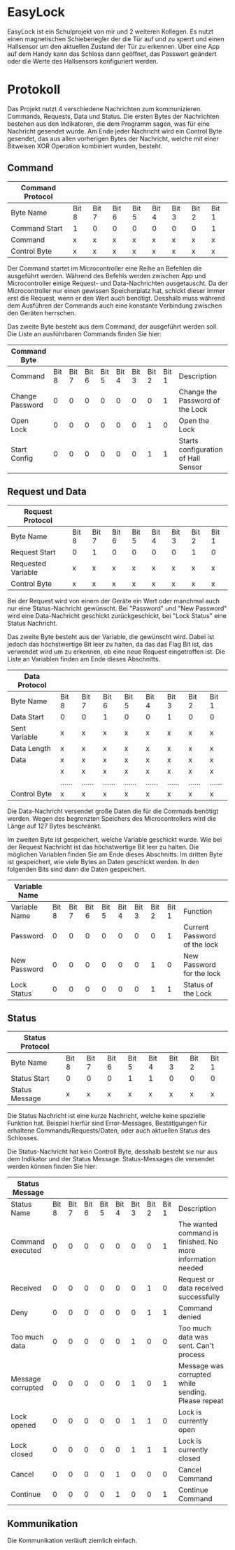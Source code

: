 # EasyLock
EasyLock ist ein Schulprojekt von mir und 2 weiteren Kollegen.
Es nutzt einen magnetischen Schieberiegler der die Tür auf und zu sperrt und einen Hallsensor um den aktuellen Zustand der Tür zu erkennen.
Über eine App auf dem Handy kann das Schloss dann geöffnet, das Passwort geändert oder die Werte des Hallsensors konfiguriert werden.

# Protokoll

Das Projekt nutzt 4 verschiedene Nachrichten zum kommunizieren. Commands, Requests, Data und Status. 
Die ersten Bytes der Nachrichten bestehen aus den Indikatoren, die dem Programm sagen, was für eine Nachricht gesendet wurde. 
Am Ende jeder Nachricht wird ein Control Byte gesendet, das aus allen vorherigen Bytes der Nachricht, welche mit einer Bitweisen XOR Operation kombiniert wurden, besteht. 

## Command

| Command Protocol   |       |       |       |       |       |       |       |       |
|--------------------|-------|-------|-------|-------|-------|-------|-------|-------|
| Byte Name          | Bit 8 | Bit 7 | Bit 6 | Bit 5 | Bit 4 | Bit 3 | Bit 2 | Bit 1 |
| Command Start      | 1     | 0     | 0     | 0     | 0     | 0     | 0     | 1     |
| Command            | x     | x     | x     | x     | x     | x     | x     | x     |
| Control Byte       | x     | x     | x     | x     | x     | x     | x     | x     |

Der Command startet im Microcontroller eine Reihe an Befehlen die ausgeführt werden. Während des Befehls werden zwischen App und Microcontroller einige Request- und Data-Nachrichten ausgetauscht. Da der Microcontroller nur einen gewissen Speicherplatz hat, schickt dieser immer erst die Request, wenn er den Wert auch benötigt. Desshalb muss während dem Ausführen der Commands auch eine konstante Verbindung zwischen den Geräten herrschen.

Das zweite Byte besteht aus dem Command, der ausgeführt werden soll. Die Liste an ausführbaren Commands finden Sie hier:

| Command Byte    |       |       |       |       |       |       |       |       |                                             |
|-----------------|-------|-------|-------|-------|-------|-------|-------|-------|---------------------------------------------|
| Command         | Bit 8 | Bit 7 | Bit 6 | Bit 5 | Bit 4 | Bit 3 | Bit 2 | Bit 1 | Description                                 |
| Change Password | 0     | 0     | 0     | 0     | 0     | 0     | 0     | 1     | Change the Password of the Lock             |
| Open Lock       | 0     | 0     | 0     | 0     | 0     | 0     | 1     | 0     | Open the Lock                               |
| Start Config    | 0     | 0     | 0     | 0     | 0     | 0     | 1     | 1     | Starts configuration of Hall Sensor         |

## Request und Data

| Request Protocol   |       |       |       |       |       |       |       |       |
|--------------------|-------|-------|-------|-------|-------|-------|-------|-------|
| Byte Name          | Bit 8 | Bit 7 | Bit 6 | Bit 5 | Bit 4 | Bit 3 | Bit 2 | Bit 1 |
| Request Start      | 0     | 1     | 0     | 0     | 0     | 0     | 1     | 0     |
| Requested Variable | x     | x     | x     | x     | x     | x     | x     | x     |
| Control Byte       | x     | x     | x     | x     | x     | x     | x     | x     |

Bei der Request wird von einem der Geräte ein Wert oder manchmal auch nur eine Status-Nachricht gewünscht.
Bei "Password" und "New Password" wird eine Data-Nachricht geschickt zurückgeschickt, bei "Lock Status" eine Status Nachricht.

Das zweite Byte besteht aus der Variable, die gewünscht wird. Dabei ist jedoch das höchstwertige Bit leer zu halten, da das das Flag Bit ist, das verwendet wird um zu erkennen, ob eine neue Request eingetroffen ist. Die Liste an Variablen finden am Ende dieses Abschnitts.

| Data Protocol      |       |       |       |       |       |       |       |       |
|--------------------|-------|-------|-------|-------|-------|-------|-------|-------|
| Byte Name          | Bit 8 | Bit 7 | Bit 6 | Bit 5 | Bit 4 | Bit 3 | Bit 2 | Bit 1 |
| Data Start         | 0     | 0     | 1     | 0     | 0     | 1     | 0     | 0     |
| Sent Variable      | x     | x     | x     | x     | x     | x     | x     | x     |
| Data Length        | x     | x     | x     | x     | x     | x     | x     | x     |
| Data               | x     | x     | x     | x     | x     | x     | x     | x     |
|                    | x     | x     | x     | x     | x     | x     | x     | x     |
|                    | ……    | ……    | ……    | ……    | ……    | ……    | ……    | ……    |
| Control Byte       | x     | x     | x     | x     | x     | x     | x     | x     |

Die Data-Nachricht versendet große Daten die für die Commads benötigt werden. Wegen des begrenzten Speichers des Microcontrollers wird die Länge auf 127 Bytes beschränkt. 

Im zweiten Byte ist gespeichert, welche Variable geschickt wurde. Wie bei der Request Nachricht ist das höchstwertige Bit leer zu halten. Die möglichen Variablen finden Sie am Ende dieses Abschnitts.
Im dritten Byte ist gespeichert, wie viele Bytes an Daten geschickt werden. 
In den folgenden Bits sind dann die Daten gespeichert.

| Variable Name |       |       |       |       |       |       |       |       |                              |
|---------------|-------|-------|-------|-------|-------|-------|-------|-------|------------------------------|
| Variable Name | Bit 8 | Bit 7 | Bit 6 | Bit 5 | Bit 4 | Bit 3 | Bit 2 | Bit 1 | Function                     |
| Password      | 0     | 0     | 0     | 0     | 0     | 0     | 0     | 1     | Current Password of the lock |
| New Password  | 0     | 0     | 0     | 0     | 0     | 0     | 1     | 0     | New Password for the lock    |
| Lock Status   | 0     | 0     | 0     | 0     | 0     | 0     | 1     | 1     | Status of the Lock           |

## Status

| Status Protocol    |       |       |       |       |       |       |       |       |
|--------------------|-------|-------|-------|-------|-------|-------|-------|-------|
| Byte Name          | Bit 8 | Bit 7 | Bit 6 | Bit 5 | Bit 4 | Bit 3 | Bit 2 | Bit 1 |
| Status Start       | 0     | 0     | 0     | 1     | 1     | 0     | 0     | 0     |
| Status Message     | x     | x     | x     | x     | x     | x     | x     | x     |

Die Status Nachricht ist eine kurze Nachricht, welche keine spezielle Funktion hat. Beispiel hierfür sind Error-Messages, Bestätigungen für erhaltene Commands/Requests/Daten, oder auch aktuellen Status des Schlosses. 

Die Status-Nachricht hat kein Controll Byte, desshalb besteht sie nur aus dem Indikator und der Status Message.
Status-Messages die versendet werden können finden Sie hier: 

| Status Message    |       |       |       |       |       |       |       |       |                                                            |
|-------------------|-------|-------|-------|-------|-------|-------|-------|-------|------------------------------------------------------------|
| Status Name       | Bit 8 | Bit 7 | Bit 6 | Bit 5 | Bit 4 | Bit 3 | Bit 2 | Bit 1 | Description                                                |
| Command executed  | 0     | 0     | 0     | 0     | 0     | 0     | 0     | 1     | The wanted command is finished. No more information needed |
| Received          | 0     | 0     | 0     | 0     | 0     | 0     | 1     | 0     | Request or data received successfully                      |
| Deny              | 0     | 0     | 0     | 0     | 0     | 0     | 1     | 1     | Command denied                                             |
| Too much data     | 0     | 0     | 0     | 0     | 0     | 1     | 0     | 0     | Too much data was sent. Can't process                      |
| Message corrupted | 0     | 0     | 0     | 0     | 0     | 1     | 0     | 1     | Message was corrupted while sending. Please repeat         |
| Lock opened       | 0     | 0     | 0     | 0     | 0     | 1     | 1     | 0     | Lock is currently open                                     |
| Lock closed       | 0     | 0     | 0     | 0     | 0     | 1     | 1     | 1     | Lock is currently closed                                   |
| Cancel            | 0     | 0     | 0     | 0     | 1     | 0     | 0     | 0     | Cancel Command                                             |
| Continue          | 0     | 0     | 0     | 0     | 1     | 0     | 0     | 1     | Continue Command                                           |

## Kommunikation

Die Kommunikation verläuft ziemlich einfach. 
